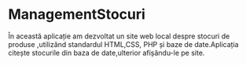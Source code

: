 # ManagementStocuri
În această aplicație am dezvoltat un site web local despre stocuri de produse ,utilizând standardul HTML,CSS, PHP și baze de date.Aplicația citește stocurile din baza de date,ulterior afișându-le pe site.
